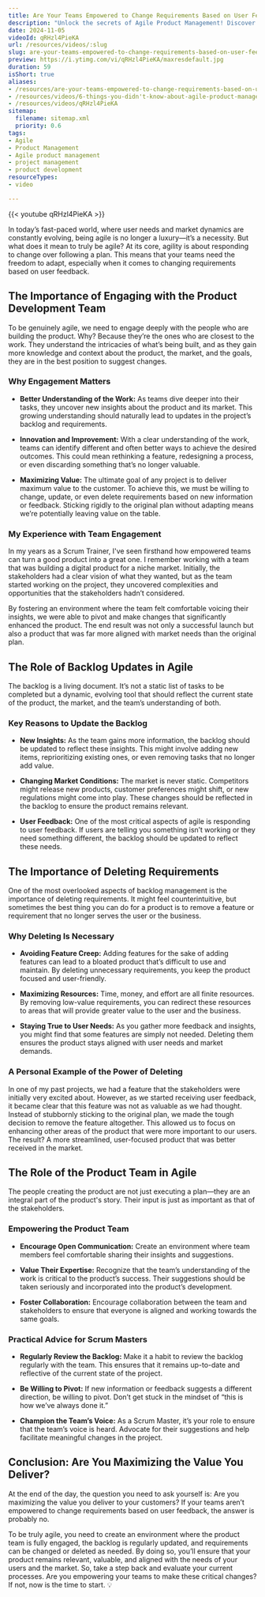 ```yaml
---
title: Are Your Teams Empowered to Change Requirements Based on User Feedback? If Not, You’re Probably Not Very Agile
description: "Unlock the secrets of Agile Product Management! Discover how team empowerment and user feedback drive success in this insightful video. \U0001F4A1"
date: 2024-11-05
videoId: qRHzl4PieKA
url: /resources/videos/:slug
slug: are-your-teams-empowered-to-change-requirements-based-on-user-feedback-if-not-youre-probably-not-very-agile
preview: https://i.ytimg.com/vi/qRHzl4PieKA/maxresdefault.jpg
duration: 59
isShort: true
aliases:
- /resources/are-your-teams-empowered-to-change-requirements-based-on-user-feedback-if-not-youre-probably-not-very-agile
- /resources/videos/6-things-you-didn't-know-about-agile-product-management-but-really-should-part-4
- /resources/videos/qRHzl4PieKA
sitemap:
  filename: sitemap.xml
  priority: 0.6
tags:
- Agile
- Product Management
- Agile product management
- project management
- product development
resourceTypes:
- video

---
```

{{< youtube qRHzl4PieKA >}}

In today’s fast-paced world, where user needs and market dynamics are constantly evolving, being agile is no longer a luxury—it’s a necessity. But what does it mean to truly be agile? At its core, agility is about responding to change over following a plan. This means that your teams need the freedom to adapt, especially when it comes to changing requirements based on user feedback.

## **The Importance of Engaging with the Product Development Team**

To be genuinely agile, we need to engage deeply with the people who are building the product. Why? Because they’re the ones who are closest to the work. They understand the intricacies of what’s being built, and as they gain more knowledge and context about the product, the market, and the goals, they are in the best position to suggest changes.

### **Why Engagement Matters**

- **Better Understanding of the Work:** As teams dive deeper into their tasks, they uncover new insights about the product and its market. This growing understanding should naturally lead to updates in the project’s backlog and requirements.

- **Innovation and Improvement:** With a clear understanding of the work, teams can identify different and often better ways to achieve the desired outcomes. This could mean rethinking a feature, redesigning a process, or even discarding something that’s no longer valuable.

- **Maximizing Value:** The ultimate goal of any project is to deliver maximum value to the customer. To achieve this, we must be willing to change, update, or even delete requirements based on new information or feedback. Sticking rigidly to the original plan without adapting means we’re potentially leaving value on the table.

### **My Experience with Team Engagement**

In my years as a Scrum Trainer, I've seen firsthand how empowered teams can turn a good product into a great one. I remember working with a team that was building a digital product for a niche market. Initially, the stakeholders had a clear vision of what they wanted, but as the team started working on the project, they uncovered complexities and opportunities that the stakeholders hadn’t considered.

By fostering an environment where the team felt comfortable voicing their insights, we were able to pivot and make changes that significantly enhanced the product. The end result was not only a successful launch but also a product that was far more aligned with market needs than the original plan.

## **The Role of Backlog Updates in Agile**

The backlog is a living document. It’s not a static list of tasks to be completed but a dynamic, evolving tool that should reflect the current state of the product, the market, and the team’s understanding of both.

### **Key Reasons to Update the Backlog**

- **New Insights:** As the team gains more information, the backlog should be updated to reflect these insights. This might involve adding new items, reprioritizing existing ones, or even removing tasks that no longer add value.

- **Changing Market Conditions:** The market is never static. Competitors might release new products, customer preferences might shift, or new regulations might come into play. These changes should be reflected in the backlog to ensure the product remains relevant.

- **User Feedback:** One of the most critical aspects of agile is responding to user feedback. If users are telling you something isn’t working or they need something different, the backlog should be updated to reflect these needs.

## **The Importance of Deleting Requirements**

One of the most overlooked aspects of backlog management is the importance of deleting requirements. It might feel counterintuitive, but sometimes the best thing you can do for a product is to remove a feature or requirement that no longer serves the user or the business.

### **Why Deleting Is Necessary**

- **Avoiding Feature Creep:** Adding features for the sake of adding features can lead to a bloated product that’s difficult to use and maintain. By deleting unnecessary requirements, you keep the product focused and user-friendly.

- **Maximizing Resources:** Time, money, and effort are all finite resources. By removing low-value requirements, you can redirect these resources to areas that will provide greater value to the user and the business.

- **Staying True to User Needs:** As you gather more feedback and insights, you might find that some features are simply not needed. Deleting them ensures the product stays aligned with user needs and market demands.

### **A Personal Example of the Power of Deleting**

In one of my past projects, we had a feature that the stakeholders were initially very excited about. However, as we started receiving user feedback, it became clear that this feature was not as valuable as we had thought. Instead of stubbornly sticking to the original plan, we made the tough decision to remove the feature altogether. This allowed us to focus on enhancing other areas of the product that were more important to our users. The result? A more streamlined, user-focused product that was better received in the market.

## **The Role of the Product Team in Agile**

The people creating the product are not just executing a plan—they are an integral part of the product's story. Their input is just as important as that of the stakeholders.

### **Empowering the Product Team**

- **Encourage Open Communication:** Create an environment where team members feel comfortable sharing their insights and suggestions.

- **Value Their Expertise:** Recognize that the team’s understanding of the work is critical to the product’s success. Their suggestions should be taken seriously and incorporated into the product’s development.

- **Foster Collaboration:** Encourage collaboration between the team and stakeholders to ensure that everyone is aligned and working towards the same goals.

### **Practical Advice for Scrum Masters**

- **Regularly Review the Backlog:** Make it a habit to review the backlog regularly with the team. This ensures that it remains up-to-date and reflective of the current state of the project.

- **Be Willing to Pivot:** If new information or feedback suggests a different direction, be willing to pivot. Don’t get stuck in the mindset of “this is how we’ve always done it.”

- **Champion the Team’s Voice:** As a Scrum Master, it’s your role to ensure that the team’s voice is heard. Advocate for their suggestions and help facilitate meaningful changes in the project.

## **Conclusion: Are You Maximizing the Value You Deliver?**

At the end of the day, the question you need to ask yourself is: Are you maximizing the value you deliver to your customers? If your teams aren’t empowered to change requirements based on user feedback, the answer is probably no.

To be truly agile, you need to create an environment where the product team is fully engaged, the backlog is regularly updated, and requirements can be changed or deleted as needed. By doing so, you’ll ensure that your product remains relevant, valuable, and aligned with the needs of your users and the market. So, take a step back and evaluate your current processes. Are you empowering your teams to make these critical changes? If not, now is the time to start. 💡







